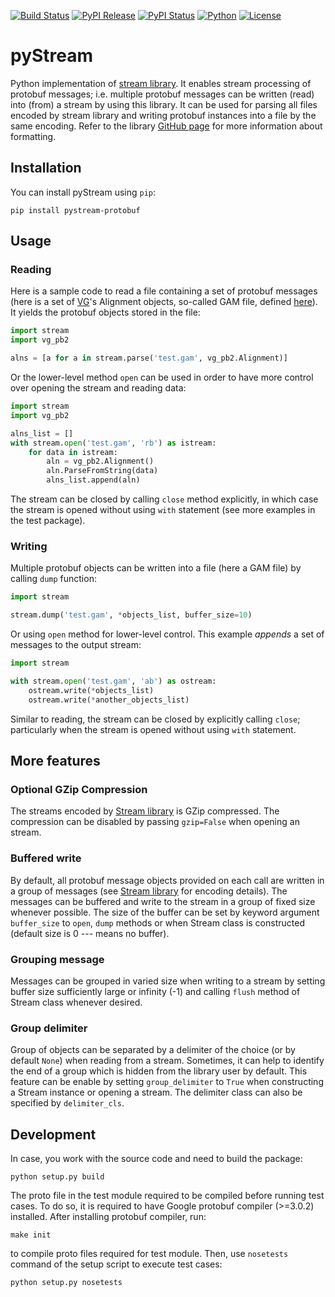 [![Build Status](https://img.shields.io/travis/cartoonist/pystream-protobuf.svg?style=flat-square)](https://travis-ci.org/cartoonist/pystream-protobuf)
[![PyPI Release](https://img.shields.io/pypi/v/pystream-protobuf.svg?style=flat-square)](https://pypi.python.org/pypi/pystream-protobuf)
[![PyPI Status](https://img.shields.io/pypi/status/pystream-protobuf.svg?style=flat-square)](https://pypi.python.org/pypi/pystream-protobuf)
[![Python](https://img.shields.io/pypi/pyversions/pystream-protobuf.svg?style=flat-square)](https://www.python.org/download/releases/3.0/)
[![License](https://img.shields.io/pypi/l/pystream-protobuf.svg?style=flat-square)](https://github.com/cartoonist/pystream-protobuf/blob/master/LICENSE)

# pyStream
Python implementation of [stream library](https://github.com/vgteam/stream). It
enables stream processing of protobuf messages; i.e. multiple protobuf messages
can be written (read) into (from) a stream by using this library.  It can be
used for parsing all files encoded by stream library and writing protobuf
instances into a file by the same encoding. Refer to the library
[GitHub page](https://github.com/vgteam/stream) for more information about
formatting.

## Installation
You can install pyStream using `pip`:

    pip install pystream-protobuf

## Usage

### Reading
Here is a sample code to read a file containing a set of protobuf messages (here
is a set of [VG](https://github.com/vgteam/vg)'s Alignment objects, so-called
GAM file, defined [here](https://github.com/vgteam/vg/blob/master/src/vg.proto)).
It yields the protobuf objects stored in the file:

```python
import stream
import vg_pb2

alns = [a for a in stream.parse('test.gam', vg_pb2.Alignment)]
```

Or the lower-level method `open` can be used in order to have more control over
opening the stream and reading data:

```python
import stream
import vg_pb2

alns_list = []
with stream.open('test.gam', 'rb') as istream:
    for data in istream:
        aln = vg_pb2.Alignment()
        aln.ParseFromString(data)
        alns_list.append(aln)
```

The stream can be closed by calling `close` method explicitly, in which case the
stream is opened without using `with` statement (see more examples in the test
package).

### Writing
Multiple protobuf objects can be written into a file (here a GAM file) by
calling `dump` function:

```python
import stream

stream.dump('test.gam', *objects_list, buffer_size=10)
```

Or using `open` method for lower-level control. This example *appends* a set of
messages to the output stream:

```python
import stream

with stream.open('test.gam', 'ab') as ostream:
    ostream.write(*objects_list)
    ostream.write(*another_objects_list)
```

Similar to reading, the stream can be closed by explicitly calling `close`;
particularly when the stream is opened without using `with` statement.

## More features

### Optional GZip Compression
The streams encoded by [Stream library](https://github.com/vgteam/stream) is
GZip compressed. The compression can be disabled by passing `gzip=False` when
opening an stream.

### Buffered write
By default, all protobuf message objects provided on each call are written in a
group of messages (see [Stream library](https://github.com/vgteam/stream) for
encoding details). The messages can be buffered and write to the stream in a
group of fixed size whenever possible. The size of the buffer can be set by
keyword argument `buffer_size` to `open`, `dump` methods or when Stream class is
constructed (default size is 0 --- means no buffer).

### Grouping message
Messages can be grouped in varied size when writing to a stream by setting
buffer size sufficiently large or infinity (-1) and calling `flush` method
of Stream class whenever desired.

### Group delimiter
Group of objects can be separated by a delimiter of the choice (or by default
`None`) when reading from a stream. Sometimes, it can help to identify the end
of a group which is hidden from the library user by default. This feature can be
enable by setting `group_delimiter` to `True` when constructing a Stream
instance or opening a stream. The delimiter class can also be specified by
`delimiter_cls`.

## Development
In case, you work with the source code and need to build the package:

    python setup.py build

The proto file in the test module required to be compiled before running test
cases. To do so, it is required to have Google protobuf compiler (>=3.0.2)
installed. After installing protobuf compiler, run:

    make init

to compile proto files required for test module. Then, use `nosetests` command
of the setup script to execute test cases:

    python setup.py nosetests

